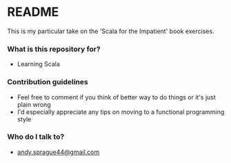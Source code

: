 # README #

This is my particular take on the 'Scala for the Impatient' book exercises.

### What is this repository for? ###

* Learning Scala

### Contribution guidelines ###

* Feel free to comment if you think of better way to do things or it's just plain wrong
* I'd especially appreciate any tips on moving to a functional programming style

### Who do I talk to? ###

* andy.sprague44@gmail.com